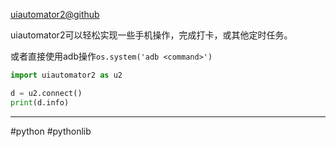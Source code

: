 [uiautomator2@github](https://github.com/openatx/uiautomator2)

uiautomator2可以轻松实现一些手机操作，完成打卡，或其他定时任务。

或者直接使用adb操作`os.system('adb <command>')`

```python
import uiautomator2 as u2

d = u2.connect()
print(d.info)
```


---
#python
#pythonlib